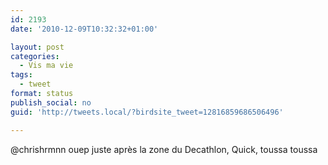 ```yaml
---
id: 2193
date: '2010-12-09T10:32:32+01:00'

layout: post
categories:
  - Vis ma vie
tags:
  - tweet
format: status
publish_social: no
guid: 'http://tweets.local/?birdsite_tweet=12816859686506496'

---
```


@chrishrmnn ouep juste après la zone du Decathlon, Quick, toussa toussa
